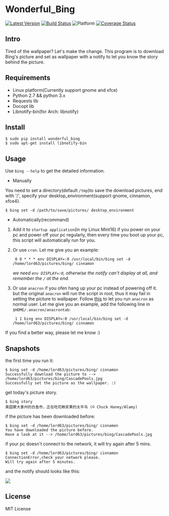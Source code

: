 # Wonderful_Bing

[![Latest Version][1]][2]
[![Build Status][3]][4]
![Platform][5]
[![Coverage Status][7]][8]

## Intro

Tired of the wallpaper? Let's make the change. This program is to download
Bing's picture and set as wallpaper with a notify to let you know the story
behind the picture.

## Requirements

* Linux platform(Currently support gnome and xfce)
* Python 2.7 && python 3.x
* Requests lib
* Docopt lib
* Libnotify-bin(for Arch: libnotify)

## Install

    $ sudo pip install wonderful_bing
    $ sudo apt-get install libnotify-bin

## Usage

Use `bing --help` to get the detailed information.

* Manually

You need to set a directory(default `/tmp`)to save the download pictures,
end with '/', specify your desktop_environment(support gnome, cinnamon, xfce4).

    $ bing set -d /path/to/save/pictures/ desktop_environment

* Automatically(recommand)

1. Add it to `startup application`(in my Linux Mint16) if you power on your pc
   and power off your pc regularly, then every time you boot up your pc, this
   script will automatically run for you.

2. Or use `cron`. Let me give you an example:

        0 8 * * * env DISPLAY=:0 /usr/local/bin/bing set -d /home/lord63/pictures/bing/ cinnamon

   *we need `env DISPLAY=:0`, otherwise the notify can't display at all, and remember
   the `/` at the end.*

3. Or use `anacron` if you ofen hang up your pc instead of powering off it.
   but the original `anacron` will run the script in root, thus it may fail in setting the 
   picture to wallpaper. Follow [this][6] to let you run `anacron` as normal user. 
   Let me give you an example, add the following line in `$HOME/.anacron/anacrontab`:

        1 1 bing env DISPLAY=:0 /usr/local/bin/bing set -d /home/lord63/pictures/bing/ cinnamon

If you find a better way, please let me know :)

## Snapshots

the first time you run it:

    $ bing set -d /home/lord63/pictures/bing/ cinnamon
    Successfully download the picture to --> /home/lord63/pictures/bing/CascadePools.jpg
    Successfully set the picture as the wallpaper. :)

get today's picture story.

    $ bing story
    美国蒙大拿州的白鱼市，正在吃花楸浆果的太平鸟 (© Chuck Haney/Alamy)

if the picture has been downloaded before:

    $ bing set -d /home/lord63/pictures/bing/ cinnamon
    You have downloaded the picture before.
    Have a look at it --> /home/lord63/pictures/bing/CascadePools.jpg

if your pc doesn't connect to the network, it will try again after 5 mins.

    $ bing set -d /home/lord63/pictures/bing/ cinnamon
    ConnectionError,check your network please.
    Will try again after 5 minutes.

and the notify should looks like this:

![](./wonderful_bing/img/notify.png)

## License

MIT License


[1]: http://img.shields.io/pypi/v/wonderful_bing.svg
[2]: https://pypi.python.org/pypi/wonderful_bing
[3]: https://travis-ci.org/lord63/wonderful_bing.svg
[4]: https://travis-ci.org/lord63/wonderful_bing
[5]: http://img.shields.io/badge/Platform-Linux-blue.svg
[6]: http://www.wellengang.ch/?p=135
[7]: https://img.shields.io/coveralls/lord63/wonderful_bing.svg
[8]: https://coveralls.io/r/lord63/wonderful_bing
